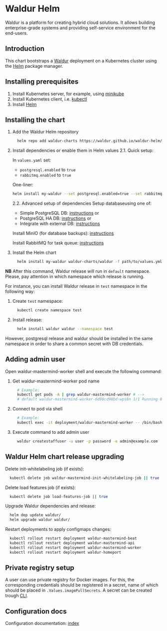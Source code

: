 # Waldur Helm

Waldur is a platform for creating hybrid cloud solutions.
It allows building enterprise-grade systems and
providing self-service environment for the end-users.

## Introduction

This chart bootstraps a [Waldur](https://waldur.com/) deployment
on a Kubernetes cluster using the [Helm](https://helm.sh) package manager.

## Installing prerequisites

1. Install Kubernetes server, for example, using [minikube](docs/minikube.md)
2. Install Kubernetes client, i.e. [kubectl](docs/kubectl.md)
3. Install [Helm](docs/helm.md)

## Installing the chart

1. Add the Waldur Helm repository

    ```bash
      helm repo add waldur-charts https://waldur.github.io/waldur-helm/
    ```

2. Install dependencies or enable them in Helm values
   2.1. Quick setup:

    In `values.yaml` set:
      - `postgresql.enabled` to `true`
      - `rabbitmq.enabled` to `true`

    One-liner:

    ```bash
    helm install my-waldur --set postgresql.enabled=true --set rabbitmq.enabled=true waldur-charts/waldur
    ```

   2.2. Advanced setup of dependencies
      Setup databaseusing one of:
      - Simple PostgreSQL DB: [instructions](docs/postgres-db.md) or
      - PostgreSQL HA DB: [instructions](docs/postgres-db-ha.md) or
      - Integrate with external DB: [instructions](docs/external-db-integration.md)

      Install MinIO (for database backups): [instructions](docs/minio.md)

      Install RabbitMQ for task queue: [instructions](docs/rabbitmq.md)

3. Install the Helm chart

    ```bash
      helm install my-waldur waldur-charts/waldur -f path/to/values.yml
    ```

**NB** After this command, Waldur release will run in `default` namespace.
Please, pay attention in which namespace which release is running.

For instance, you can install Waldur release
in `test` namespace in the following way:

1. Create `test` namespace:

    ```bash
      kubectl create namespace test
    ```

2. Install release:

    ```bash
      helm install waldur waldur --namespace test
    ```

However, postgresql release and waldur should be installed
in the same namespace in order to share a common secret with DB credentials.

## Adding admin user

Open waldur-mastermind-worker shell and execute the following command:

1. Get waldur-mastermind-worker pod name

    ```bash
      # Example:
      kubectl get pods -A | grep waldur-mastermind-worker # -->
      # default waldur-mastermind-worker-6d98cd98bd-wps8n 1/1 Running 0 9m9s
    ```

2. Connect to pod via shell

    ```bash
      # Example:
      kubectl exec -it deployment/waldur-mastermind-worker -- /bin/bash
    ```

3. Execute command to add admin user

    ```bash
      waldur createstaffuser -u user -p password -e admin@example.com
    ```

## Waldur Helm chart release upgrading

Delete init-whitelabeling job (if exists):

```bash
  kubectl delete job waldur-mastermind-init-whitelabeling-job || true
```

Delete load features job (if exists):

```bash
  kubectl delete job load-features-job || true
```

Upgrade Waldur dependencies and release:

```bash
  helm dep update waldur/
  helm upgrade waldur waldur/
```

Restart deployments to apply configmaps changes:

```bash
  kubectl rollout restart deployment waldur-mastermind-beat
  kubectl rollout restart deployment waldur-mastermind-api
  kubectl rollout restart deployment waldur-mastermind-worker
  kubectl rollout restart deployment waldur-homeport
```

## Private registry setup

A user can use private registry for Docker images.
For this, the corresponding credentials should be registered in a secret,
name of which should be placed in `.Values.imagePullSecrets`.
A secret can be created trough [CLI](https://kubernetes.io/docs/tasks/configure-pod-container/pull-image-private-registry/#create-a-secret-by-providing-credentials-on-the-command-line).

## Configuration docs

Configuration documentation: [index](docs/index.md)
